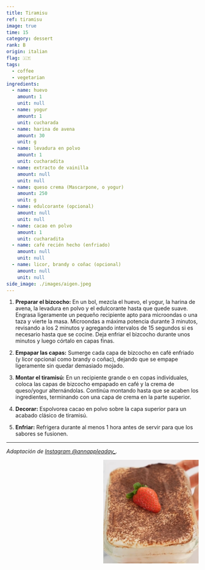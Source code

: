 ```yaml
---
title: Tiramisu
ref: tiramisu
image: true
time: 15
category: dessert
rank: B
origin: italian
flag: 🇮🇹
tags:
  - coffee
  - vegetarian
ingredients:
  - name: huevo
    amount: 1
    unit: null
  - name: yogur
    amount: 1
    unit: cucharada
  - name: harina de avena
    amount: 30
    unit: g
  - name: levadura en polvo
    amount: 1
    unit: cucharadita
  - name: extracto de vainilla
    amount: null
    unit: null
  - name: queso crema (Mascarpone, o yogur)
    amount: 250
    unit: g
  - name: edulcorante (opcional)
    amount: null
    unit: null
  - name: cacao en polvo
    amount: 1
    unit: cucharadita
  - name: café recién hecho (enfriado)
    amount: null
    unit: null
  - name: licor, brandy o coñac (opcional)
    amount: null
    unit: null
side_image: ./images/aigen.jpeg
---
```


1. **Preparar el bizcocho:** En un bol, mezcla el huevo, el yogur, la harina de avena, la levadura en polvo y el edulcorante hasta que quede suave.
Engrasa ligeramente un pequeño recipiente apto para microondas o una taza y vierte la masa.
Microondas a máxima potencia durante 3 minutos, revisando a los 2 minutos y agregando intervalos de 15 segundos si es necesario hasta que se cocine.
Deja enfriar el bizcocho durante unos minutos y luego córtalo en capas finas.

2. **Empapar las capas:** Sumerge cada capa de bizcocho en café enfriado (y licor opcional como brandy o coñac), dejando que se empape ligeramente sin quedar demasiado mojado.

3. **Montar el tiramisú:** En un recipiente grande o en copas individuales, coloca las capas de bizcocho empapado en café y la crema de queso/yogur alternándolas.
Continúa montando hasta que se acaben los ingredientes, terminando con una capa de crema en la parte superior.

4. **Decorar:** Espolvorea cacao en polvo sobre la capa superior para un acabado clásico de tiramisú.

5. **Enfriar:** Refrigera durante al menos 1 hora antes de servir para que los sabores se fusionen.

---

_Adaptación de [Instagram @annappleaday_](https://www.instagram.com/reel/CompRAejeHl/?utm_source=ig_web_copy_link&igsh=MzRlODBiNWFlZA==)._

<img src="images/tiramisu.png" style="width:250px; float:right;"/>